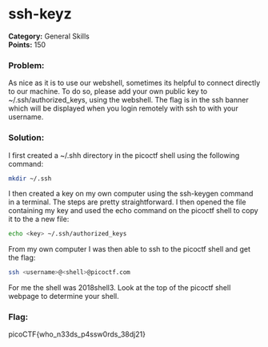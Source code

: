 # ssh-keyz
__Category:__ General Skills  
__Points:__ 150

### Problem:

As nice as it is to use our webshell, sometimes its helpful to connect directly to our machine. To do so, please add your own public key to ~/.ssh/authorized_keys, using the webshell. The flag is in the ssh banner which will be displayed when you login remotely with ssh to with your username.

### Solution:

I first created a ~/.shh directory in the picoctf shell using the following command:

```Bash
mkdir ~/.ssh
```

I then created a key on my own computer using the ssh-keygen command in a terminal. The steps are pretty straightforward. I then opened the file containing my key and used the echo command on the picoctf shell to copy it to the a new file:

```Bash
echo <key> ~/.ssh/authorized_keys
```

From my own computer I was then able to ssh to the picoctf shell and get the flag:

```Bash
ssh <username>@<shell>@picoctf.com
```

For me the shell was 2018shell3. Look at the top of the picoctf shell webpage to determine your shell.

### Flag:

picoCTF{who_n33ds_p4ssw0rds_38dj21}

